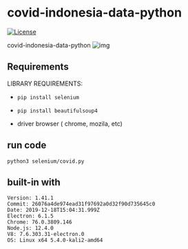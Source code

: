 # covid-indonesia-data-python
[![License](https://poser.pugx.org/laravel/lumen-framework/license.svg)](https://github.com/yogithesymbian)

covid-indonesia-data-python
![img](https://media-exp1.licdn.com/dms/image/C5622AQFsRKXXfyNUgw/feedshare-shrink_2048_1536/0/1628982740155?e=1633564800&v=beta&t=wNXuHSQ9EJ6FVh5QJzKNw6f0tnY2ilWnZtB5xLfDxiA)


## Requirements

LIBRARY REQUIREMENTS:

- `pip install selenium`

- `pip install beautifulsoup4`

- driver browser ( chrome, mozila, etc)

## run code

```
python3 selenium/covid.py
```

## built-in with

```
Version: 1.41.1
Commit: 26076a4de974ead31f97692a0d32f90d735645c0
Date: 2019-12-18T15:04:31.999Z
Electron: 6.1.5
Chrome: 76.0.3809.146
Node.js: 12.4.0
V8: 7.6.303.31-electron.0
OS: Linux x64 5.4.0-kali2-amd64
```
